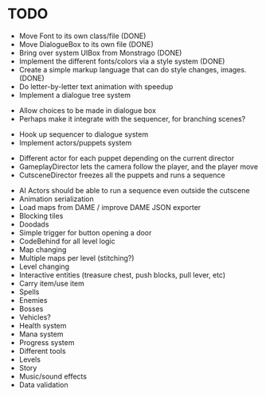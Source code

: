 TODO
====

- Move Font to its own class/file (DONE)
- Move DialogueBox to its own file (DONE)
- Bring over system UIBox from Monstrago (DONE)
- Implement the different fonts/colors via a style system (DONE)
- Create a simple markup language that can do style changes, images. (DONE)
- Do letter-by-letter text animation with speedup
- Implement a dialogue tree system
 + Allow choices to be made in dialogue box
 + Perhaps make it integrate with the sequencer, for branching scenes?
- Hook up sequencer to dialogue system
- Implement actors/puppets system
 + Different actor for each puppet depending on the current director
 + GameplayDirector lets the camera follow the player, and the player move
 + CutsceneDirector freezes all the puppets and runs a sequence
- AI Actors should be able to run a sequence even outside the cutscene
- Animation serialization
- Load maps from DAME / improve DAME JSON exporter
- Blocking tiles
- Doodads
- Simple trigger for button opening a door
- CodeBehind for all level logic
- Map changing
- Multiple maps per level (stitching?)
- Level changing
- Interactive entities (treasure chest, push blocks, pull lever, etc)
- Carry item/use item
- Spells
- Enemies
- Bosses
- Vehicles?
- Health system
- Mana system
- Progress system
- Different tools
- Levels
- Story
- Music/sound effects
- Data validation
